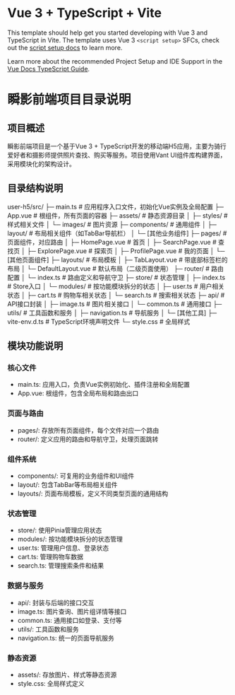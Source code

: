 # Vue 3 + TypeScript + Vite

This template should help get you started developing with Vue 3 and TypeScript in Vite. The template uses Vue 3 `<script setup>` SFCs, check out the [script setup docs](https://v3.vuejs.org/api/sfc-script-setup.html#sfc-script-setup) to learn more.

Learn more about the recommended Project Setup and IDE Support in the [Vue Docs TypeScript Guide](https://vuejs.org/guide/typescript/overview.html#project-setup).


# 瞬影前端项目目录说明

## 项目概述
瞬影前端项目是一个基于Vue 3 + TypeScript开发的移动端H5应用，主要为骑行爱好者和摄影师提供照片查找、购买等服务。项目使用Vant UI组件库构建界面，采用模块化的架构设计。

## 目录结构说明

user-h5/src/
├─ main.ts              # 应用程序入口文件，初始化Vue实例及全局配置
├─ App.vue              # 根组件，所有页面的容器
├─ assets/              # 静态资源目录
│  ├─ styles/           # 样式相关文件
│  └─ images/           # 图片资源
├─ components/          # 通用组件
│  ├─ layout/           # 布局相关组件（如TabBar导航栏）
│  └─ [其他业务组件]
├─ pages/               # 页面组件，对应路由
│  ├─ HomePage.vue      # 首页
│  ├─ SearchPage.vue    # 查找页
│  ├─ ExplorePage.vue   # 探索页
│  ├─ ProfilePage.vue   # 我的页面
│  └─ [其他页面组件]
├─ layouts/             # 布局模板
│  ├─ TabLayout.vue     # 带底部标签栏的布局
│  └─ DefaultLayout.vue # 默认布局（二级页面使用）
├─ router/              # 路由配置
│  └─ index.ts          # 路由定义和导航守卫
├─ store/               # 状态管理
│  ├─ index.ts          # Store入口
│  └─ modules/          # 按功能模块拆分的状态
│     ├─ user.ts        # 用户相关状态
│     ├─ cart.ts        # 购物车相关状态
│     └─ search.ts      # 搜索相关状态
├─ api/                 # API接口封装
│  ├─ image.ts          # 图片相关接口
│  └─ common.ts         # 通用接口
├─ utils/               # 工具函数和服务
│  ├─ navigation.ts     # 导航服务
│  └─ [其他工具]
├─ vite-env.d.ts        # TypeScript环境声明文件
└─ style.css            # 全局样式


## 模块功能说明

### 核心文件
- main.ts: 应用入口，负责Vue实例初始化、插件注册和全局配置
- App.vue: 根组件，包含全局布局和路由出口

### 页面与路由
- pages/: 存放所有页面组件，每个文件对应一个路由
- router/: 定义应用的路由和导航守卫，处理页面跳转

### 组件系统
- components/: 可复用的业务组件和UI组件
- layout/: 包含TabBar等布局相关组件
- layouts/: 页面布局模板，定义不同类型页面的通用结构

### 状态管理
- store/: 使用Pinia管理应用状态
- modules/: 按功能模块拆分的状态管理
- user.ts: 管理用户信息、登录状态
- cart.ts: 管理购物车数据
- search.ts: 管理搜索条件和结果

### 数据与服务
- api/: 封装与后端的接口交互
- image.ts: 图片查询、图片组详情等接口
- common.ts: 通用接口如登录、支付等
- utils/: 工具函数和服务
- navigation.ts: 统一的页面导航服务

### 静态资源
- assets/: 存放图片、样式等静态资源
- style.css: 全局样式定义